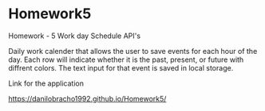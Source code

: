 # Homework5
Homework - 5 Work day Schedule API's


Daily work calender that allows the user to save events for each hour of the day. Each row will indicate whether it is the past, present, or future with diffrent colors. The text input for that event is saved in local storage.

Link for the application

https://danilobracho1992.github.io/Homework5/
